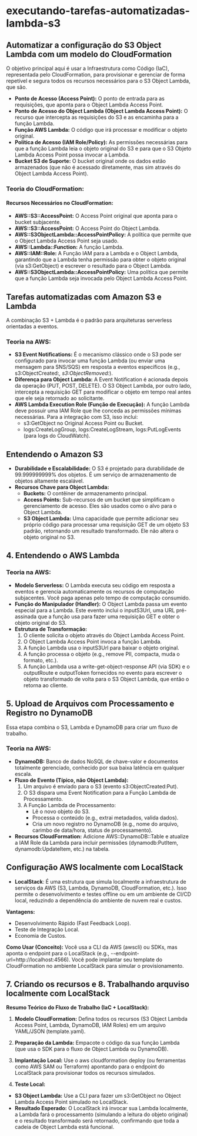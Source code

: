 # executando-tarefas-automatizadas-lambda-s3

## Automatizar a configuração do S3 Object Lambda com um modelo do CloudFormation
  O objetivo principal aqui é usar a Infraestrutura como Código (IaC), representada pelo CloudFormation,
  para provisionar e gerenciar de forma repetível e segura todos os recursos necessários para o S3 Object Lambda, 
  que são.

- **Ponto de Acesso (Access Point):** O ponto de entrada para as requisições, que aponta para o Object Lambda Access Point.
- **Ponto de Acesso do Object Lambda (Object Lambda Access Point):** O recurso que intercepta as requisições do S3 e as encaminha
para a função Lambda.
- **Função AWS Lambda:** O código que irá processar e modificar o objeto original.
- **Política de Acesso (IAM Role/Policy):** As permissões necessárias para que a função Lambda leia o objeto original do S3 e para
que o S3 Objeto Lambda Access Point possa invocar a Lambda.
- **Bucket S3 de Suporte:** O bucket original onde os dados estão armazenados (que não é acessado diretamente, mas sim através do
Object Lambda Access Point).

### Teoria do CloudFormation:
#### Recursos Necessários no CloudFormation:
- **AWS::S3::AccessPoint:** O Access Point original que aponta para o bucket subjacente.
- **AWS::S3::AccessPoint:** O Access Point do Object Lambda.
- **AWS::S3ObjectLambda::AccessPointPolicy:** A política que permite que o Object Lambda Access Point seja usado.
- **AWS::Lambda::Function:** A função Lambda.
- **AWS::IAM::Role:** A Função IAM para a Lambda e o Object Lambda, garantindo que a Lambda tenha permissão para obter o objeto
original (via s3:GetObject) e escrever o resultado para o Object Lambda.
- **AWS::S3ObjectLambda::AccessPointPolicy:** Uma política que permite que a função Lambda seja invocada pelo Object Lambda Access Point.

## Tarefas automatizadas com Amazon S3 e Lambda
A combinação S3 + Lambda é o padrão para arquiteturas serverless orientadas a eventos.

### Teoria na AWS:
- **S3 Event Notifications:** É o mecanismo clássico onde o S3 pode ser configurado para invocar uma função Lambda
(ou enviar uma mensagem para SNS/SQS) em resposta a eventos específicos (e.g., s3:ObjectCreated:*, s3:ObjectRemoved:*).
- **Diferença para Object Lambda:** A Event Notification é acionada depois da operação (PUT, POST, DELETE). O S3 Object
Lambda, por outro lado, intercepta a requisição GET para modificar o objeto em tempo real antes que ele seja retornado
ao solicitante.
- **AWS Lambda Execution Role (Função de Execução):** A função Lambda deve possuir uma IAM Role que lhe conceda as
permissões mínimas necessárias. Para a integração com S3, isso inclui:
    - s3:GetObject no Original Access Point ou Bucket.
    - logs:CreateLogGroup, logs:CreateLogStream, logs:PutLogEvents (para logs do CloudWatch).

## Entendendo o Amazon S3
- **Durabilidade e Escalabilidade:** O S3 é projetado para durabilidade de $99.999999999\%$ dos objetos. É um serviço de
armazenamento de objetos altamente escalável.
- **Recursos Chave para Object Lambda:**
    - **Buckets:** O contêiner de armazenamento principal.
    -  **Access Points:** Sub-recursos de um bucket que simplificam o gerenciamento de acesso. Eles são usados como o alvo para o Object Lambda.
    -  **S3 Object Lambda:** Uma capacidade que permite adicionar seu próprio código para processar uma requisição GET de um objeto S3 padrão,
      retornando um resultado transformado. Ele não altera o objeto original no S3.

## 4. Entendendo o AWS Lambda
### Teoria na AWS:
- **Modelo Serverless:** O Lambda executa seu código em resposta a eventos e gerencia automaticamente os recursos de computação subjacentes.
Você paga apenas pelo tempo de computação consumido.
- **Função do Manipulador (Handler):** O Object Lambda passa um evento especial para a Lambda. Este evento inclui o inputS3Url, uma URL
pré-assinada que a função usa para fazer uma requisição GET e obter o objeto original do S3.
- **Estrutura de Transformação:**
  1. O cliente solicita o objeto através do Object Lambda Access Point.
  2. O Object Lambda Access Point invoca a função Lambda.
  3. A função Lambda usa o inputS3Url para baixar o objeto original.
  4. A função processa o objeto (e.g., remove PII, compacta, muda o formato, etc.).
  5. A função Lambda usa a write-get-object-response API (via SDK) e o outputRoute e outputToken fornecidos no evento para escrever o objeto transformado
  de volta para o S3 Object Lambda, que então o retorna ao cliente.

## 5. Upload de Arquivos com Processamento e Registro no DynamoDB
Essa etapa combina o S3, Lambda e DynamoDB para criar um fluxo de trabalho.
### Teoria na AWS:
- **DynamoDB:** Banco de dados NoSQL de chave-valor e documentos totalmente gerenciado, conhecido por sua baixa latência em qualquer escala.
-  **Fluxo de Evento (Típico, não Object Lambda):**
    1. Um arquivo é enviado para o S3 (evento s3:ObjectCreated:Put).
    2. O S3 dispara uma Event Notification para a Função Lambda de Processamento.
    3. A Função Lambda de Processamento:
       - Lê o novo objeto do S3.
       - Processa o conteúdo (e.g., extrai metadados, valida dados).
       - Cria um novo registro no DynamoDB (e.g., nome do arquivo, carimbo de data/hora, status de processamento).
- **Recursos CloudFormation:** Adicione AWS::DynamoDB::Table e atualize a IAM Role da Lambda para incluir permissões (dynamodb:PutItem, dynamodb:UpdateItem, etc.) na tabela.

## Configuração AWS localmente com LocalStack
- **LocalStack**: É uma estrutura que simula localmente a infraestrutura de serviços da AWS (S3, Lambda, DynamoDB, CloudFormation, etc.). Isso permite o desenvolvimento e
testes offline ou em um ambiente de CI/CD local, reduzindo a dependência do ambiente de nuvem real e custos.

**Vantagens:**
- Desenvolvimento Rápido (Fast Feedback Loop).
- Teste de Integração Local.
- Economia de Custos.

**Como Usar (Conceito):** Você usa a CLI da AWS (awscli) ou SDKs, mas aponta o endpoint para o LocalStack (e.g., --endpoint-url=http://localhost:4566). Você pode implantar 
seu template do CloudFormation no ambiente LocalStack para simular o provisionamento.

## 7. Criando os recursos e 8. Trabalhando arquviso localmente com LocalStack
**Resumo Teórico do Fluxo de Trabalho (IaC + LocalStack):**

1. **Modelo CloudFormation:** Defina todos os recursos (S3 Object Lambda Access Point, Lambda, DynamoDB, IAM Roles) em um arquivo YAML/JSON (template.yaml).

2. **Preparação da Lambda:** Empacote o código da sua função Lambda (que usa o SDK para o fluxo de Object Lambda ou DynamoDB).

3. **Implantação Local:** Use o aws cloudformation deploy (ou ferramentas como AWS SAM ou Terraform) apontando para o endpoint do LocalStack para provisionar todos os recursos simulados.

4. **Teste Local:**
- **S3 Object Lambda:** Use a CLI para fazer um s3:GetObject no Object Lambda Access Point simulado no LocalStack.
- **Resultado Esperado:** O LocalStack irá invocar sua Lambda localmente, a Lambda fará o processamento (simulando a leitura do objeto original) e o resultado transformado será retornado, confirmando que toda a cadeia de Object Lambda está funcional.

